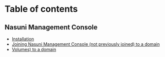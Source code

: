 # Table of contents

## Nasuni Management Console

* [Installation](README.md)
* [Joining Nasuni Management Console (not previously joined) to a domain](nasuni-management-console/joining-nasuni-management-console-not-previously-joined-to-a-domain.md)
* [Volumes) to a domain](nasuni-management-console/volumes.md)
